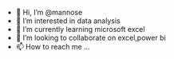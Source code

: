 - 👋 Hi, I’m @mannose
- 👀 I’m interested in data analysis
- 🌱 I’m currently learning microsoft excel
- 💞️ I’m looking to collaborate on excel,power bi
- 📫 How to reach me ...

<!---
mannose001/mannose001 is a ✨ special ✨ repository because its `README.md` (this file) appears on your GitHub profile.
You can click the Preview link to take a look at your changes.
--->
